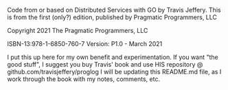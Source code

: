Code from or based on Distributed Services with GO by Travis Jeffery.
This is from the first (only?) edition, published by Pragmatic Programmers, LLC

Copyright 2021 The Pragmatic Programmers, LLC

ISBN-13:978-1-6850-760-7
Version: P1.0 - March 2021

I put this up here for my own benefit and experimentation.
If you want "the good stuff", I suggest you buy Travis' book and use HIS repository @ 
    github.com/travisjeffery/proglog
I will be updating this README.md file, as I work through the book with my notes, comments, etc.

